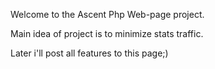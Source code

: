 Welcome to the Ascent Php Web-page project.

Main idea of project is to minimize stats traffic.

Later i'll post all features to this page;)